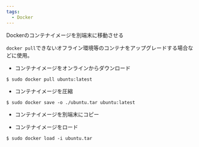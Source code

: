 ```yaml
---
tags:
  - Docker
---
```


Dockerのコンテナイメージを別端末に移動させる


`docker pull`できないオフライン環境等のコンテナをアップグレードする場合などに使用。

-  コンテナイメージをオンラインからダウンロード

```
$ sudo docker pull ubuntu:latest
```

-  コンテナイメージを圧縮

```
$ sudo docker save -o ./ubuntu.tar ubuntu:latest
```

-  コンテナイメージを別端末にコピー

-  コンテナイメージをロード

```
$ sudo docker load -i ubuntu.tar
```